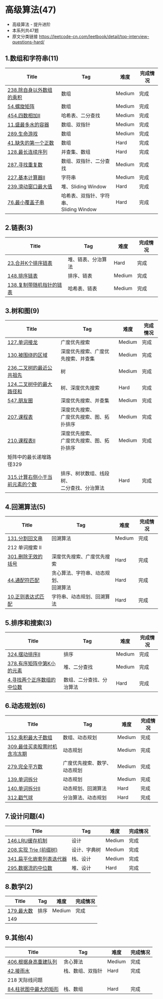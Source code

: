 # 高级算法(47)
- 高级算法 - 提升进阶
- 本系列共47题
- 原文分类链接 https://leetcode-cn.com/leetbook/detail/top-interview-questions-hard/

## 1.数组和字符串(11)

| Title                                                        | Tag                                          | 难度   | 完成情况 |
| ------------------------------------------------------------ | -------------------------------------------- | ------ | -------- |
| [238.除自身以外数组的乘积](https://leetcode-cn.com/problems/product-of-array-except-self/) | 数组                                         | Medium | 完成     |
| [54.螺旋矩阵](https://leetcode-cn.com/problems/spiral-matrix/) | 数组                                         | Medium | 完成     |
| [454.四数相加II](https://leetcode-cn.com/problems/4sum-ii/)  | 哈希表、二分查找                             | Medium | 完成     |
| [11.盛最多水的容器](https://leetcode-cn.com/problems/container-with-most-water/) | 数组、双指针                                 | Medium | 完成     |
| [289.生命游戏](https://leetcode-cn.com/problems/game-of-life/) | 数组                                         | Medium | 完成     |
| [41.缺失的第一个正数](https://leetcode-cn.com/problems/first-missing-positive/) | 数组                                         | Hard   | 完成     |
| [128.最长连续序列](https://leetcode-cn.com/problems/longest-consecutive-sequence/) | 并查集、数组                                 | Hard   | 完成     |
| [287.寻找重复数](https://leetcode-cn.com/problems/find-the-duplicate-number/) | 数组、双指针、二分查找                       | Medium | 完成     |
| [227.基本计算器II](https://leetcode-cn.com/problems/basic-calculator-ii/) | 字符串                                       | Medium | 完成     |
| [239.滑动窗口最大值](https://leetcode-cn.com/problems/sliding-window-maximum/) | 堆、Sliding Window                           | Hard   | 完成     |
| [76.最小覆盖子串](https://leetcode-cn.com/problems/minimum-window-substring/) | 哈希表、双指针、字符串、<br />Sliding Window | Hard   | 完成     |

## 2.链表(3)

| Title                                                        | Tag                | 难度   | 完成情况 |
| ------------------------------------------------------------ | ------------------ | ------ | -------- |
| [23.合并K个排序链表](https://leetcode-cn.com/problems/merge-k-sorted-lists/) | 堆、链表、分治算法 | Hard   | 完成     |
| [148.排序链表](https://leetcode-cn.com/problems/sort-list/)  | 排序、链表         | Medium | 完成     |
| [138.复制带随机指针的链表](https://leetcode-cn.com/problems/copy-list-with-random-pointer/) | 哈希表、链表       | Medium | 完成     |

## 3.树和图(9)

| Title                                                        | Tag                                              | 难度   | 完成情况 |
| ------------------------------------------------------------ | ------------------------------------------------ | ------ | -------- |
| [127.单词接龙](https://leetcode-cn.com/problems/word-ladder/) | 广度优先搜索                                     | Medium | 完成     |
| [130.被围绕的区域](https://leetcode-cn.com/problems/surrounded-regions/) | 深度优先搜索、广度优先搜索、并查集               | Medium | 完成     |
| [236.二叉树的最近公共祖先](https://leetcode-cn.com/problems/lowest-common-ancestor-of-a-binary-tree/) | 树                                               | Medium | 完成     |
| [124.二叉树中的最大路径和](https://leetcode-cn.com/problems/binary-tree-maximum-path-sum/) | 树、深度优先搜索                                 | Hard   | 完成     |
| [547.朋友圈](https://leetcode-cn.com/problems/friend-circles/) | 深度优先搜索、并查集                             | Medium | 完成     |
| [207.课程表](https://leetcode-cn.com/problems/course-schedule/) | 深度优先搜索、<br />广度优先搜索、图、拓扑排序   | Medium | 完成     |
| [210.课程表II](https://leetcode-cn.com/problems/course-schedule-ii/) | 深度优先搜索、<br />广度优先搜索、图、拓扑排序   | Medium | 完成     |
| 矩阵中的最长递增路径329                                      |                                                  |        |          |
| [315.计算右侧小于当前元素的个数](https://leetcode-cn.com/problems/count-of-smaller-numbers-after-self/) | 排序、树状数组、线段树、<br />二分查找、分治算法 | Hard   | 完成     |

## 4.回溯算法(5)

| Title                                                        | Tag                                        | 难度   | 完成情况 |
| ------------------------------------------------------------ | ------------------------------------------ | ------ | -------- |
| [131.分割回文串](https://leetcode-cn.com/problems/palindrome-partitioning/) | 回溯算法                                   | Medium | 完成     |
| 212 单词搜索 II                                              |                                            |        |          |
| [301.删除无效的括号](https://leetcode-cn.com/problems/remove-invalid-parentheses/) | 深度优先搜索、广度优先搜索                 | Hard   | 完成     |
| [44.通配符匹配](https://leetcode-cn.com/problems/wildcard-matching/) | 贪心算法、字符串、动态规划、<br />回溯算法 | Hard   | 完成     |
| [10.正则表达式匹配](https://leetcode-cn.com/problems/regular-expression-matching/) | 字符串、动态规划、回溯算法                 | Hard   | 完成     |

## 5.排序和搜索(3)

| Title                                                        | Tag                      | 难度   | 完成情况 |
| ------------------------------------------------------------ | ------------------------ | ------ | -------- |
| [324.摆动排序II](https://leetcode-cn.com/problems/wiggle-sort-ii/) | 排序                     | Medium | 完成     |
| [378.有序矩阵中第K小的元素](https://leetcode-cn.com/problems/kth-smallest-element-in-a-sorted-matrix/) | 堆、二分查找             | Medium | 完成     |
| [4.寻找两个正序数组的中位数](https://leetcode-cn.com/problems/median-of-two-sorted-arrays/) | 数组、二分查找、分治算法 | Hard   | 完成     |

## 6.动态规划(6)

| Title                                                        | Tag                          | 难度   | 完成情况 |
| ------------------------------------------------------------ | ---------------------------- | ------ | -------- |
| [152.乘积最大子数组](https://leetcode-cn.com/problems/maximum-product-subarray/) | 数组、动态规划               | Medium | 完成     |
| [309.最佳买卖股票时机含冷冻期](https://leetcode-cn.com/problems/best-time-to-buy-and-sell-stock-with-cooldown/) | 动态规划                     | Medium | 完成     |
| [279.完全平方数](https://leetcode-cn.com/problems/perfect-squares/) | 广度优先搜索、数学、动态规划 | Medium | 完成     |
| [139.单词拆分](https://leetcode-cn.com/problems/word-break/) | 动态规划                     | Medium | 完成     |
| [140.单词拆分II](https://leetcode-cn.com/problems/word-break-ii/) | 动态规划、回溯算法           | Hard   | 完成     |
| [312.戳气球](https://leetcode-cn.com/problems/burst-balloons/) | 分治算法、动态规划           | Hard   | 完成     |

## 7.设计问题(4)

| Title                                                        | Tag          | 难度   | 完成情况 |
| ------------------------------------------------------------ | ------------ | ------ | -------- |
| [146.LRU缓存机制](https://leetcode-cn.com/problems/lru-cache/) | 设计         | Medium | 完成     |
| [208.实现 Trie (前缀树)](https://leetcode-cn.com/problems/implement-trie-prefix-tree/) | 设计、字典树 | Medium | 完成     |
| [341.扁平化嵌套列表迭代器](https://leetcode-cn.com/problems/flatten-nested-list-iterator/) | 栈、设计     | Medium | 完成     |
| [295.数据流的中位数](https://leetcode-cn.com/problems/find-median-from-data-stream/) | 堆、设计     | Hard   | 完成     |

## 8.数学(2)

| Title                                                        | Tag  | 难度   | 完成情况 |
| ------------------------------------------------------------ | ---- | ------ | -------- |
| [179.最大数](https://leetcode-cn.com/problems/largest-number/) | 排序 | Medium | 完成     |
| 149                                                          |      |        |          |

## 9.其他(4)

| Title                                                        | Tag              | 难度   | 完成情况 |
| ------------------------------------------------------------ | ---------------- | ------ | -------- |
| [406.根据身高重建队列](https://leetcode-cn.com/problems/queue-reconstruction-by-height/) | 贪心算法         | Medium | 完成     |
| [42.接雨水](https://leetcode-cn.com/problems/trapping-rain-water/) | 栈、数组、双指针 | Hard   | 完成     |
| 218 天际线问题                                               |                  |        |          |
| [84.柱状图中最大的矩形](https://leetcode-cn.com/problems/largest-rectangle-in-histogram/) | 栈、数组         | Hard   | 完成     |